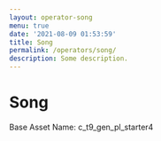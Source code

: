 ```yaml
---
layout: operator-song
menu: true
date: '2021-08-09 01:53:59'
title: Song
permalink: /operators/song/
description: Some description.
---
```


# Song

Base Asset Name: c_t9_gen_pl_starter4